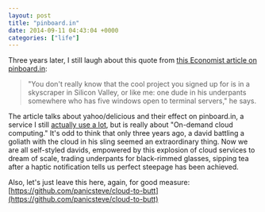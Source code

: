```yaml
---
layout: post
title: "pinboard.in"
date: 2014-09-11 04:43:04 +0000
categories: ["life"]
---
```


Three years later, I still laugh about this quote from [this Economist article on pinboard.in](http://www.economist.com/blogs/babbage/2011/04/price_fame):

> "You don't really know that the cool project you signed up for is in a skyscraper in Silicon Valley, or like me: one dude in his underpants somewhere who has five windows open to terminal servers," he says.

The article talks about yahoo/delicious and their effect on pinboard.in, a service I still [actually use a lot](https://pinboard.in/u:judytuna), but is really about "On-demand cloud computing." It's odd to think that only three years ago, a david battling a goliath with the cloud in his sling seemed an extraordinary thing. Now we are all self-styled davids, empowered by this explosion of cloud services to dream of scale, trading underpants for black-rimmed glasses, sipping tea after a haptic notification tells us perfect steepage has been achieved.

Also, let's just leave this here, again, for good measure: [https://github.com/panicsteve/cloud-to-butt](https://github.com/panicsteve/cloud-to-butt)